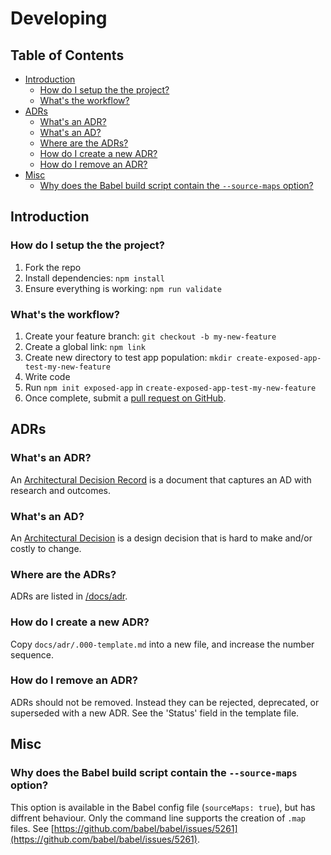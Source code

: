 # Developing

## Table of Contents

<!-- START doctoc generated TOC please keep comment here to allow auto update -->
<!-- DON'T EDIT THIS SECTION, INSTEAD RE-RUN doctoc TO UPDATE -->

- [Introduction](#introduction)
  - [How do I setup the the project?](#how-do-i-setup-the-the-project)
  - [What's the workflow?](#whats-the-workflow)
- [ADRs](#adrs)
  - [What's an ADR?](#whats-an-adr)
  - [What's an AD?](#whats-an-ad)
  - [Where are the ADRs?](#where-are-the-adrs)
  - [How do I create a new ADR?](#how-do-i-create-a-new-adr)
  - [How do I remove an ADR?](#how-do-i-remove-an-adr)
- [Misc](#misc)
  - [Why does the Babel build script contain the `--source-maps` option?](#why-does-the-babel-build-script-contain-the---source-maps-option)

<!-- END doctoc generated TOC please keep comment here to allow auto update -->

## Introduction

### How do I setup the the project?

1. Fork the repo
1. Install dependencies: `npm install`
1. Ensure everything is working: `npm run validate`

### What's the workflow?

1. Create your feature branch: `git checkout -b my-new-feature`
1. Create a global link: `npm link`
1. Create new directory to test app population: `mkdir create-exposed-app-test-my-new-feature`
1. Write code
1. Run `npm init exposed-app` in `create-exposed-app-test-my-new-feature`
1. Once complete, submit a [pull request on GitHub](https://github.com/iamturns/create-exposed-app/pulls).

## ADRs

### What's an ADR?

An [Architectural Decision Record](https://adr.github.io/) is a document that captures an AD with research and outcomes.

### What's an AD?

An [Architectural Decision](https://en.wikipedia.org/wiki/Architectural_decision) is a design decision that is hard to make and/or costly to change.

### Where are the ADRs?

ADRs are listed in [/docs/adr](/docs/adr).

### How do I create a new ADR?

Copy `docs/adr/.000-template.md` into a new file, and increase the number sequence.

### How do I remove an ADR?

ADRs should not be removed. Instead they can be rejected, deprecated, or superseded with a new ADR. See the 'Status' field in the template file.

## Misc

### Why does the Babel build script contain the `--source-maps` option?

This option is available in the Babel config file (`sourceMaps: true`), but has diffrent behaviour. Only the command line supports the creation of `.map` files. See [https://github.com/babel/babel/issues/5261](https://github.com/babel/babel/issues/5261).
